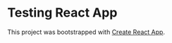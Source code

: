# Testing React App

This project was bootstrapped with [Create React App](https://github.com/facebook/create-react-app).
